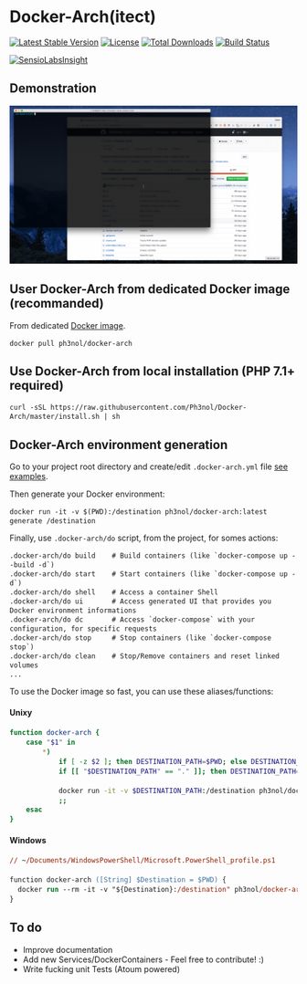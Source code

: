 # Docker-Arch(itect)

[![Latest Stable Version](https://img.shields.io/packagist/v/ph3nol/docker-arch.svg)](https://packagist.org/packages/ph3nol/docker-arch)
[![License](https://img.shields.io/packagist/l/ph3nol/docker-arch.svg)](https://packagist.org/packages/ph3nol/docker-arch)
[![Total Downloads](https://img.shields.io/packagist/dt/ph3nol/docker-arch.svg)](https://packagist.org/packages/ph3nol/docker-arch)
[![Build Status](https://secure.travis-ci.org/Ph3nol/Docker-Arch.png)](http://travis-ci.org/Ph3nol/Docker-Arch)

[![SensioLabsInsight](https://insight.sensiolabs.com/projects/acb7b2ff-0aa1-47bf-a0a9-7b944c36b7c4/big.png)](https://insight.sensiolabs.com/projects/acb7b2ff-0aa1-47bf-a0a9-7b944c36b7c4)

## Demonstration

![Basic Demo](https://github.com/Ph3nol/Docker-Arch/raw/master/examples/basic-demo.gif "Basic Demo")

## User Docker-Arch from dedicated Docker image (recommanded)

From dedicated [Docker image](https://hub.docker.com/r/ph3nol/docker-arch/).

``` shell
docker pull ph3nol/docker-arch
```

## Use Docker-Arch from local installation (PHP 7.1+ required)

``` shell
curl -sSL https://raw.githubusercontent.com/Ph3nol/Docker-Arch/master/install.sh | sh
```

## Docker-Arch environment generation

Go to your project root directory and create/edit `.docker-arch.yml` file [see examples](examples/).

Then generate your Docker environment:

``` shell
docker run -it -v $(PWD):/destination ph3nol/docker-arch:latest generate /destination
```

Finally, use `.docker-arch/do` script, from the project, for somes actions:

``` shell
.docker-arch/do build    # Build containers (like `docker-compose up --build -d`)
.docker-arch/do start    # Start containers (like `docker-compose up -d`)
.docker-arch/do shell    # Access a container Shell
.docker-arch/do ui       # Access generated UI that provides you Docker environment informations
.docker-arch/do dc       # Access `docker-compose` with your configuration, for specific requests
.docker-arch/do stop     # Stop containers (like `docker-compose stop`)
.docker-arch/do clean    # Stop/Remove containers and reset linked volumes
...
```

To use the Docker image so fast, you can use these aliases/functions:

#### Unixy

``` bash
function docker-arch {
    case "$1" in
        *)
            if [ -z $2 ]; then DESTINATION_PATH=$PWD; else DESTINATION_PATH=$2; fi
            if [[ "$DESTINATION_PATH" == "." ]]; then DESTINATION_PATH=$PWD; fi

            docker run -it -v $DESTINATION_PATH:/destination ph3nol/docker-arch:latest generate /destination
            ;;
    esac
}
```

#### Windows

```ps
// ~/Documents/WindowsPowerShell/Microsoft.PowerShell_profile.ps1

function docker-arch ([String] $Destination = $PWD) {
  docker run --rm -it -v "${Destination}:/destination" ph3nol/docker-arch:latest generate /destination
}
```

## To do

* Improve documentation
* Add new Services/DockerContainers - Feel free to contribute! :)
* Write fucking unit Tests (Atoum powered)
